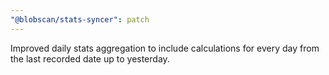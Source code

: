 ```yaml
---
"@blobscan/stats-syncer": patch
---
```


Improved daily stats aggregation to include calculations for every day from the last recorded date up to yesterday.
